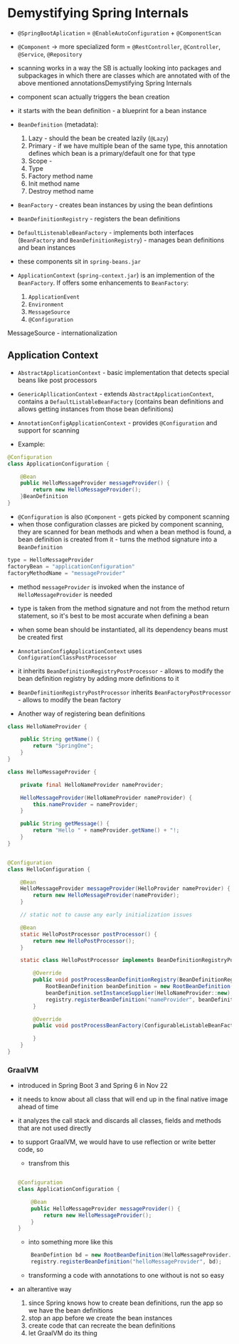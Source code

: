 # Demystifying Spring Internals

- `@SpringBootAplication` = `@EnableAutoConfiguration` + `@ComponentScan`
- `@Component` -> more specialized form = `@RestController`, `@Controller`, `@Service`, `@Repository`
- scanning works in a way the SB is actually looking into packages and subpackages in which there are classes which are annotated with of the above mentioned annotationsDemystifying Spring Internals
- component scan actually triggers the bean creation
- it starts with the bean definition - a blueprint for a bean instance
- `BeanDefinition` (metadata):
  1. Lazy - should the bean be created lazily (`@Lazy`)
  2. Primary - if we have multiple bean of the same type, this annotation defines which bean is a primary/default one for that type
  3. Scope -
  4. Type
  5. Factory method name
  6. Init method name
  7. Destroy method name
- `BeanFactory` - creates bean instances by using the bean defintions
- `BeanDefinitionRegistry` - registers the bean definitions
- `DefaultListenableBeanFactory` - implements both interfaces (`BeanFactory` and `BeanDefinitionRegistry`) - manages bean definitions and bean instances
- these components sit in `spring-beans.jar`

- `ApplicationContext` (`spring-context.jar`) is an implemention of the `BeanFactory`. If offers some enhancements to `BeanFactory`:
  1. `ApplicationEvent`
  2. `Environment`
  3. `MessageSource`
  4. `@Configuration`

MessageSource - internationalization

## Application Context

- `AbstractApplicationContext` - basic implementation that detects special beans like post processors
- `GenericApllicationContext` - extends `AbstractApplicationContext`, contains a `DefaultListableBeanFactory` (contains bean definitions and allows getting instances from those bean definitions)
- `AnnotationConfigApplicationContext` - provides `@Configuration` and support for scanning

- Example:

```java
@Configuration
class ApplicationConfiguration {

    @Bean
    public HelloMessageProvider messageProvider() {
        return new HelloMessageProvider();
    }BeanDefinition
}
```

- `@Configuration` is also `@Component` - gets picked by component scanning
- when those configuration classes are picked by component scanning, they are scanned for bean methods and when a bean method is found, a bean definition is created from it - turns the method signature into a `BeanDefinition`

```java
type = HelloMessageProvider
factoryBean = "applicationConfiguration"
factoryMethodName = "messageProvider"
```

- method `messageProvider` is invoked when the instance of `HelloMessageProvider` is needed
- type is taken from the method signature and not from the method return statement, so it's best to be most accurate when defining a bean
- when some bean should be instantiated, all its dependency beans must be created first

- `AnnotationConfigApplicationContext` uses `ConfigurationClassPostProcessor`
- it inherits `BeanDefinitionRegistryPostProcessor` - allows to modify the bean definition registry by adding more definitions to it
- `BeanDefinitionRegistryPostProcessor` inherits `BeanFactoryPostProcessor` - allows to modify the bean factory

- Another way of registering bean definitions

```java
class HelloNameProvider {

    public String getName() {
        return "SpringOne";
    }
}

class HelloMessageProvider {

    private final HelloNameProvider nameProvider;

    HelloMessageProvider(HelloNameProvider nameProvider) {
        this.nameProvider = nameProvider;
    }

    public String getMessage() {
        return "Hello " + nameProvider.getName() + "!;
    }
}

```

```java

@Configuration
class HelloConfiguration {

    @Bean
    HelloMessageProvider messageProvider(HelloProvider nameProvider) {
        return new HelloMessageProvider(nameProvider);
    }

    // static not to cause any early initialization issues

    @Bean
    static HelloPostProcessor postProcessor() {
        return new HelloPostProcessor();
    }

    static class HelloPostProcessor implements BeanDefinitionRegistryPostProcessor {

        @Override
        public void postProcessBeanDefinitionRegistry(BeanDefinitionRegistry registry) throws BeanException {
            RootBeanDefinition beanDefinition = new RootBeanDefinition(HelloNameProvider.class);
            beanDefinition.setInstanceSupplier(HelloNameProvider::new);
            registry.registerBeanDefinition("nameProvider", beanDefinition);
        }

        @Override
        public void postProcessBeanFactory(ConfigurableListableBeanFactory beanFactory) throws BeanException {

        }
    }
}

```

### GraalVM

- introduced in Spring Boot 3 and Spring 6 in Nov 22
- it needs to know about all class that will end up in the final native image ahead of time
- it analyzes the call stack and discards all classes, fields and methods that are not used directly
- to support GraalVM, we would have to use reflection or write better code, so

  - transfrom this

  ```java

  @Configuration
  class ApplicationConfiguration {

      @Bean
      public HelloMessageProvider messageProvider() {
          return new HelloMessageProvider();
      }
  }
  ```

  - into something more like this

  ```java
      BeanDefintion bd = new RootBeanDefinition(HelloMessageProvider.class, HelloMessageProvider::new);
      registry.registerBeanDefinition("helloMessageProvider", bd);
  ```

  - transforming a code with annotations to one without is not so easy

- an alterantive way
  1. since Spring knows how to create bean definitions, run the app so we have the bean definitions
  2. stop an app before we create the bean instances
  3. create code that can recreate the bean definitions
  4. let GraalVM do its thing

